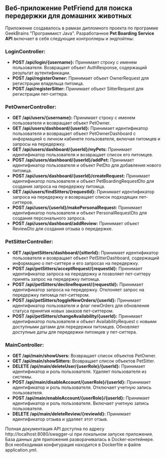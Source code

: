 ## Веб-приложение PetFriend для поиска передержки для домашних животных

Приложение создавалось в рамках дипломного проекта по программе GeekBrains "Программист Java".
Разработанное **Pet Boarding Service API** включает в себя следующие контроллеры и эндпойтны:
### LoginController:
* **POST /api/login/{username}:** Принимает строку с именем пользователя. Возвращает объект AuthResponse, содержащий результат аутентификации.
* **POST /api/registerOwner:** Принимает объект OwnerRequest для регистрации владельца питомца.
* **POST /api/registerSitter:** Принимает объект SitterRequest для регистрации пет-ситтера.
### PetOwnerController:
* **GET /api/users/{username}:** Принимает строку с именем пользователя и возвращает объект PetOwner.
* **GET /api/users/dashboard/{userId}:** Принимает идентификатор пользователя и возвращает объект PetOwnerDashboard с информацией о личном кабинете пользователя, включая питомцев и запросы на передержку.
* **GET /api/users/dashboard/{userId}/myPets:** Принимает идентификатор пользователя и возвращает список его питомцев.
* **POST /api/users/dashboard/{userId}/addPet:** Принимает идентификатор пользователя и объект PetDto для добавления нового питомца.
* **POST /api/users/dashboard/{userId}/createRequest:** Принимает идентификатор пользователя и объект PetBoardingRequestDto для создания запроса на передержку питомца.
* **GET /api/users/findSitters/{requestId}:** Принимает идентификатор запроса на передержку и возвращает список подходящих пет-ситтеров.
* **POST /api/users/{userId}/makePersonalRequest:** Принимает идентификатор пользователя и объект PersonalRequestDto для создания персонального запроса.
* **POST /api/users/dashboard/addReview:** Принимает объект ReviewDto для создания отзыва о передержке.
### PetSitterController:
* **GET /api/petSitters/dashboard/{sitterId}:** Принимает идентификатор пользователя и возвращает объект PetSitterDashboard, содержащий информацию о пет-ситтере и его запросах на передержку.
* **POST /api/petSitters/acceptRequest/{requestId}:** Принимает идентификатор запроса на передержку и позволяет пет-ситтеру принять запрос на передержку питомца.
* **POST /api/petSitters/declineRequest/{requestId}:** Принимает идентификатор запроса на передержку. Отклоняет запрос на передержку питомца пет-ситтером.
* **POST /api/petSitters/toggleNewOrders/{userId}:** Принимает идентификатор пользователя и флаг newOrders для обновления статуса принятия новых заказов пет-ситтером.
* **POST /api/petSitters/changeAvailability/{userId}:** Принимает идентификатор пользователя и объект AvailabilityRequest с новыми доступными датами для передержки питомцев. Обновляет доступные даты для передержки питомцев у пет-ситтера.
### MainController:
* **GET /api/main/showUsers:** Возвращает список объектов PetOwner.
* **GET /api/main/showSitters:** Возвращает список объектов PetSitter.
* **DELETE /api/main/deleteUser/{userRole}/{userId}:** Принимает идентификатор и роль пользователя. Удаляет пользователя из системы.
* **POST /api/main/disableAccount/{userRole}/{userId}:** Принимает идентификатор и роль пользователя. Отключает учетную запись пользователя.
* **POST /api/main/enableAccount/{userRole}/{userId}:** Принимает идентификатор и роль пользователя. Включает учетную запись пользователя.
* **DELETE /api/main/deleteReview/{reviewId}:** Принимает идентификатор отзыва и удаляет этот отзыв.

Полная документация API доступна по адресу http://localhost:8080/swagger-ui при локальном запуске приложения.
База данных для приложения разворачивалась в Docker-контейнере. Вся необходимая конфигурация находится в Dockerfile и файле application.yml.
